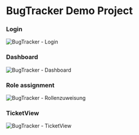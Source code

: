 # BugTracker Demo Project

### Login
![BugTracker - Login](https://user-images.githubusercontent.com/55577945/123987649-a97a0e80-d9c7-11eb-9f4e-8108fb9d77aa.png)

### Dashboard
![BugTracker - Dashboard](https://user-images.githubusercontent.com/55577945/123987681-aed75900-d9c7-11eb-8d2a-af9568a1f1af.png)

### Role assignment 
![BugTracker - Rollenzuweisung](https://user-images.githubusercontent.com/55577945/123987702-b39c0d00-d9c7-11eb-90f3-7e31e94a1617.png)

### TicketView
![BugTracker - TicketView](https://user-images.githubusercontent.com/55577945/123987712-b4cd3a00-d9c7-11eb-994c-59efd75351a7.png)
